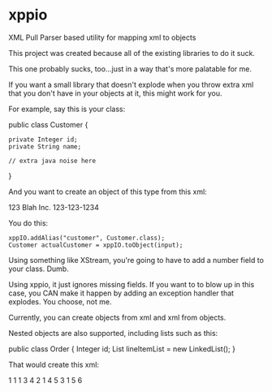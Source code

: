 xppio
=====
XML Pull Parser based utility for mapping xml to objects

This project was created because all of the existing libraries to do it suck.

This one probably sucks, too...just in a way that's more palatable for me.

If you want a small library that doesn't explode when you throw extra xml that you don't have in your objects at it,
this might work for you.

For example, say this is your class:

public class Customer {

	private Integer id;
	private String name;

	// extra java noise here

}

And you want to create an object of this type from this xml:

<customer>
	<id>123</id>
	<name>Blah Inc.</name>
	<number>123-123-1234</number>
</customer>

You do this:

	xppIO.addAlias("customer", Customer.class);
	Customer actualCustomer = xppIO.toObject(input);

Using something like XStream, you're going to have to add a number field to your class. Dumb.

Using xppio, it just ignores missing fields. If you want to to blow up in this case, you CAN make it happen by adding an
exception handler that explodes. You choose, not me.

Currently, you can create objects from xml and xml from objects.

Nested objects are also supported, including lists such as this:

public class Order {
	Integer id;
	List<LineItem> lineItemList = new LinkedList<LineItem>();
}

That would create this xml:

<order>
	<id>1</id>
	<lineItemList>
		<lineItem>
			<id>1</id>
			<orderId>1</orderId>
			<productId>3</productId>
			<quantity>4</quantity>
		</lineItem>
		<lineItem>
			<id>2</id>
			<orderId>1</orderId>
			<productId>4</productId>
			<quantity>5</quantity>
		</lineItem>
		<lineItem>
			<id>3</id>
			<orderId>1</orderId>
			<productId>5</productId>
			<quantity>6</quantity>
		</lineItem>
	</lineItemList>
</order>


